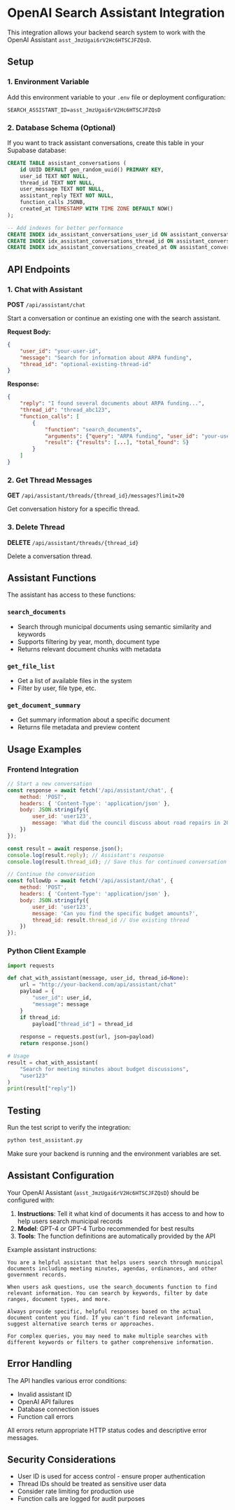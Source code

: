 # OpenAI Search Assistant Integration

This integration allows your backend search system to work with the OpenAI Assistant `asst_JmzUgai6rV2Hc6HTSCJFZQsD`.

## Setup

### 1. Environment Variable
Add this environment variable to your `.env` file or deployment configuration:

```env
SEARCH_ASSISTANT_ID=asst_JmzUgai6rV2Hc6HTSCJFZQsD
```

### 2. Database Schema (Optional)
If you want to track assistant conversations, create this table in your Supabase database:

```sql
CREATE TABLE assistant_conversations (
    id UUID DEFAULT gen_random_uuid() PRIMARY KEY,
    user_id TEXT NOT NULL,
    thread_id TEXT NOT NULL,
    user_message TEXT NOT NULL,
    assistant_reply TEXT NOT NULL,
    function_calls JSONB,
    created_at TIMESTAMP WITH TIME ZONE DEFAULT NOW()
);

-- Add indexes for better performance
CREATE INDEX idx_assistant_conversations_user_id ON assistant_conversations(user_id);
CREATE INDEX idx_assistant_conversations_thread_id ON assistant_conversations(thread_id);
CREATE INDEX idx_assistant_conversations_created_at ON assistant_conversations(created_at);
```

## API Endpoints

### 1. Chat with Assistant
**POST** `/api/assistant/chat`

Start a conversation or continue an existing one with the search assistant.

**Request Body:**
```json
{
    "user_id": "your-user-id",
    "message": "Search for information about ARPA funding",
    "thread_id": "optional-existing-thread-id"
}
```

**Response:**
```json
{
    "reply": "I found several documents about ARPA funding...",
    "thread_id": "thread_abc123",
    "function_calls": [
        {
            "function": "search_documents",
            "arguments": {"query": "ARPA funding", "user_id": "your-user-id"},
            "result": {"results": [...], "total_found": 5}
        }
    ]
}
```

### 2. Get Thread Messages
**GET** `/api/assistant/threads/{thread_id}/messages?limit=20`

Get conversation history for a specific thread.

### 3. Delete Thread
**DELETE** `/api/assistant/threads/{thread_id}`

Delete a conversation thread.

## Assistant Functions

The assistant has access to these functions:

### `search_documents`
- Search through municipal documents using semantic similarity and keywords
- Supports filtering by year, month, document type
- Returns relevant document chunks with metadata

### `get_file_list`
- Get a list of available files in the system
- Filter by user, file type, etc.

### `get_document_summary`
- Get summary information about a specific document
- Returns file metadata and preview content

## Usage Examples

### Frontend Integration
```javascript
// Start a new conversation
const response = await fetch('/api/assistant/chat', {
    method: 'POST',
    headers: { 'Content-Type': 'application/json' },
    body: JSON.stringify({
        user_id: 'user123',
        message: 'What did the council discuss about road repairs in 2024?'
    })
});

const result = await response.json();
console.log(result.reply); // Assistant's response
console.log(result.thread_id); // Save this for continued conversation

// Continue the conversation
const followUp = await fetch('/api/assistant/chat', {
    method: 'POST',
    headers: { 'Content-Type': 'application/json' },
    body: JSON.stringify({
        user_id: 'user123',
        message: 'Can you find the specific budget amounts?',
        thread_id: result.thread_id // Use existing thread
    })
});
```

### Python Client Example
```python
import requests

def chat_with_assistant(message, user_id, thread_id=None):
    url = "http://your-backend.com/api/assistant/chat"
    payload = {
        "user_id": user_id,
        "message": message
    }
    if thread_id:
        payload["thread_id"] = thread_id
    
    response = requests.post(url, json=payload)
    return response.json()

# Usage
result = chat_with_assistant(
    "Search for meeting minutes about budget discussions", 
    "user123"
)
print(result["reply"])
```

## Testing

Run the test script to verify the integration:

```bash
python test_assistant.py
```

Make sure your backend is running and the environment variables are set.

## Assistant Configuration

Your OpenAI Assistant (`asst_JmzUgai6rV2Hc6HTSCJFZQsD`) should be configured with:

1. **Instructions**: Tell it what kind of documents it has access to and how to help users search municipal records
2. **Model**: GPT-4 or GPT-4 Turbo recommended for best results
3. **Tools**: The function definitions are automatically provided by the API

Example assistant instructions:
```
You are a helpful assistant that helps users search through municipal documents including meeting minutes, agendas, ordinances, and other government records. 

When users ask questions, use the search_documents function to find relevant information. You can search by keywords, filter by date ranges, document types, and more.

Always provide specific, helpful responses based on the actual document content you find. If you can't find relevant information, suggest alternative search terms or approaches.

For complex queries, you may need to make multiple searches with different keywords or filters to gather comprehensive information.
```

## Error Handling

The API handles various error conditions:
- Invalid assistant ID
- OpenAI API failures  
- Database connection issues
- Function call errors

All errors return appropriate HTTP status codes and descriptive error messages.

## Security Considerations

- User ID is used for access control - ensure proper authentication
- Thread IDs should be treated as sensitive user data
- Consider rate limiting for production use
- Function calls are logged for audit purposes
